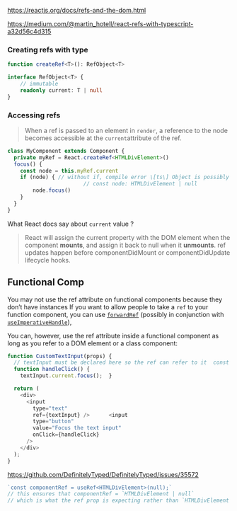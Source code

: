 https://reactjs.org/docs/refs-and-the-dom.html

https://medium.com/@martin_hotell/react-refs-with-typescript-a32d56c4d315

 ### Creating refs with type
```ts
function createRef<T>(): RefObject<T>

interface RefObject<T> {  
	// immutable  
	readonly current: T | null  
}
```

### Accessing refs

> When a ref is passed to an element in `render`, a reference to the node becomes accessible at the `current`attribute of the ref.
```ts
class MyComponent extends Component {  
  private myRef = React.createRef<HTMLDivElement>()
  focus() {  
    const node = this.myRef.current  
	if (node) { // without if, compile error \[ts\] Object is possibly 'null'.  
						// const node: HTMLDivElement | null
    	node.focus()  
	}
  }  
}


```

What React docs say about `current` value ?

> React will assign the current property with the DOM element when the component **mounts**, and assign it back to null when it **unmounts**. ref updates happen before componentDidMount or componentDidUpdate lifecycle hooks.



## Functional Comp

You may not use the ref attribute on functional components because they don’t have instances
If you want to allow people to take a `ref` to your function component, you can use [`forwardRef`](https://reactjs.org/docs/forwarding-refs.html) (possibly in conjunction with [`useImperativeHandle`](https://reactjs.org/docs/hooks-reference.html#useimperativehandle)),


You can, however, use the ref attribute inside a functional component as long as you refer to a DOM element or a class component:

```js
function CustomTextInput(props) {
  // textInput must be declared here so the ref can refer to it  const textInput = useRef(null);  
  function handleClick() {
    textInput.current.focus();  }

  return (
    <div>
      <input
        type="text"
        ref={textInput} />      <input
        type="button"
        value="Focus the text input"
        onClick={handleClick}
      />
    </div>
  );
}
```


https://github.com/DefinitelyTyped/DefinitelyTyped/issues/35572
```ts
`const componentRef = useRef<HTMLDivElement>(null);`
// this ensures that componentRef = `HTMLDivElement | null` 
// which is what the ref prop is expecting rather than `HTMLDivElement | undefined`.
```